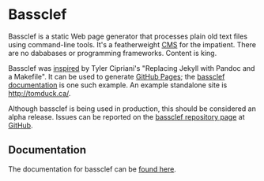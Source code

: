 
Bassclef
========

Bassclef is a static Web page generator that processes plain old text files using command-line tools.  It's a featherweight [CMS] for the impatient.  There are no dababases or programming frameworks.  Content is king.

Bassclef was [inspired] by Tyler Cipriani's "Replacing Jekyll with Pandoc and a Makefile".  It can be used to generate [GitHub Pages]; the [bassclef documentation] is one such example.  An example standalone site is <http://tomduck.ca/>.

Although bassclef is being used in production, this should be considered an alpha release.  Issues can be reported on the [bassclef repository page] at [GitHub].

Documentation
-------------

The documentation for bassclef can be [found here][bassclef documentation].


[CMS]: https://en.wikipedia.org/wiki/Content_management_system
[inspired]: https://tylercipriani.com/2014/05/13/replace-jekyll-with-pandoc-makefile.html
[GitHub Pages]: https://pages.github.com/
[bassclef documentation]: https://tomduck.github.io/bassclef/
[bassclef repository page]: https://github.com/tomduck/bassclef/
[GitHub]: http://github.com/
